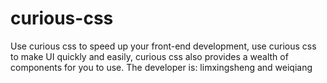 # curious-css
Use curious css to speed up your front-end development, use curious css to make UI quickly and easily, curious css also provides a wealth of components for you to use.
The developer is: limxingsheng and weiqiang
 
